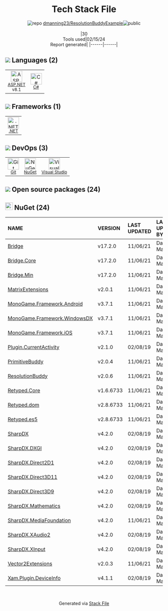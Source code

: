 <!--
&lt;--- Readme.md Snippet without images Start ---&gt;
## Tech Stack
dmanning23/ResolutionBuddyExample is built on the following main stack:

- [ASP.NET](https://www.asp.net/) – Languages
- [C#](http://csharp.net) – Languages
- [.NET](http://www.microsoft.com/net/) – Frameworks (Full Stack)
- [Visual Studio](http://msdn.microsoft.com/en-us/vstudio/aa718325.aspx) – Integrated Development Environment

Full tech stack [here](/techstack.md)

&lt;--- Readme.md Snippet without images End ---&gt;

&lt;--- Readme.md Snippet with images Start ---&gt;
## Tech Stack
dmanning23/ResolutionBuddyExample is built on the following main stack:

- <img width='25' height='25' src='https://img.stackshare.io/service/6755/2c45151a4a11d3a3c8e71bb34dd069d6_400x400.png' alt='ASP.NET'/> [ASP.NET](https://www.asp.net/) – Languages
- <img width='25' height='25' src='https://img.stackshare.io/service/1015/1200px-C_Sharp_wordmark.svg.png' alt='C#'/> [C#](http://csharp.net) – Languages
- <img width='25' height='25' src='https://img.stackshare.io/service/1014/IoPy1dce_400x400.png' alt='.NET'/> [.NET](http://www.microsoft.com/net/) – Frameworks (Full Stack)
- <img width='25' height='25' src='https://img.stackshare.io/service/1451/SR2hUhQN.png' alt='Visual Studio'/> [Visual Studio](http://msdn.microsoft.com/en-us/vstudio/aa718325.aspx) – Integrated Development Environment

Full tech stack [here](/techstack.md)

&lt;--- Readme.md Snippet with images End ---&gt;
-->
<div align="center">

# Tech Stack File
![](https://img.stackshare.io/repo.svg "repo") [dmanning23/ResolutionBuddyExample](https://github.com/dmanning23/ResolutionBuddyExample)![](https://img.stackshare.io/public_badge.svg "public")
<br/><br/>
|30<br/>Tools used|02/15/24 <br/>Report generated|
|------|------|
</div>

## <img src='https://img.stackshare.io/languages.svg'/> Languages (2)
<table><tr>
  <td align='center'>
  <img width='36' height='36' src='https://img.stackshare.io/service/6755/2c45151a4a11d3a3c8e71bb34dd069d6_400x400.png' alt='ASP.NET'>
  <br>
  <sub><a href="https://www.asp.net/">ASP.NET</a></sub>
  <br>
  <sub>v8.1</sub>
</td>

<td align='center'>
  <img width='36' height='36' src='https://img.stackshare.io/service/1015/1200px-C_Sharp_wordmark.svg.png' alt='C#'>
  <br>
  <sub><a href="http://csharp.net">C#</a></sub>
  <br>
  <sub></sub>
</td>

</tr>
</table>

## <img src='https://img.stackshare.io/frameworks.svg'/> Frameworks (1)
<table><tr>
  <td align='center'>
  <img width='36' height='36' src='https://img.stackshare.io/service/1014/IoPy1dce_400x400.png' alt='.NET'>
  <br>
  <sub><a href="http://www.microsoft.com/net/">.NET</a></sub>
  <br>
  <sub></sub>
</td>

</tr>
</table>

## <img src='https://img.stackshare.io/devops.svg'/> DevOps (3)
<table><tr>
  <td align='center'>
  <img width='36' height='36' src='https://img.stackshare.io/service/1046/git.png' alt='Git'>
  <br>
  <sub><a href="http://git-scm.com/">Git</a></sub>
  <br>
  <sub></sub>
</td>

<td align='center'>
  <img width='36' height='36' src='https://img.stackshare.io/service/2637/6I3oEOP4_400x400.jpg' alt='NuGet'>
  <br>
  <sub><a href="https://www.nuget.org/">NuGet</a></sub>
  <br>
  <sub></sub>
</td>

<td align='center'>
  <img width='36' height='36' src='https://img.stackshare.io/service/1451/SR2hUhQN.png' alt='Visual Studio'>
  <br>
  <sub><a href="http://msdn.microsoft.com/en-us/vstudio/aa718325.aspx">Visual Studio</a></sub>
  <br>
  <sub></sub>
</td>

</tr>
</table>


## <img src='https://img.stackshare.io/group.svg' /> Open source packages (24)</h2>

## <img width='24' height='24' src='https://img.stackshare.io/service/2637/6I3oEOP4_400x400.jpg'/> NuGet (24)

|NAME|VERSION|LAST UPDATED|LAST UPDATED BY|LICENSE|VULNERABILITIES|
|:------|:------|:------|:------|:------|:------|
|[Bridge](https://www.nuget.org/Bridge)|v17.2.0|11/06/21|Dan Manning |N/A|N/A|
|[Bridge.Core](https://www.nuget.org/Bridge.Core)|v17.2.0|11/06/21|Dan Manning |N/A|N/A|
|[Bridge.Min](https://www.nuget.org/Bridge.Min)|v17.2.0|11/06/21|Dan Manning |N/A|N/A|
|[MatrixExtensions](https://www.nuget.org/MatrixExtensions)|v2.0.1|11/06/21|Dan Manning |MIT|N/A|
|[MonoGame.Framework.Android](https://www.nuget.org/MonoGame.Framework.Android)|v3.7.1|11/06/21|Dan Manning |N/A|N/A|
|[MonoGame.Framework.WindowsDX](https://www.nuget.org/MonoGame.Framework.WindowsDX)|v3.7.1|11/06/21|Dan Manning |N/A|N/A|
|[MonoGame.Framework.iOS](https://www.nuget.org/MonoGame.Framework.iOS)|v3.7.1|11/06/21|Dan Manning |N/A|N/A|
|[Plugin.CurrentActivity](https://www.nuget.org/Plugin.CurrentActivity)|v2.1.0|02/08/19|Dan Manning |MIT|N/A|
|[PrimitiveBuddy](https://www.nuget.org/PrimitiveBuddy)|v2.0.4|11/06/21|Dan Manning |N/A|N/A|
|[ResolutionBuddy](https://www.nuget.org/ResolutionBuddy)|v2.0.6|11/06/21|Dan Manning |MIT|N/A|
|[Retyped.Core](https://www.nuget.org/Retyped.Core)|v1.6.6733|11/06/21|Dan Manning |N/A|N/A|
|[Retyped.dom](https://www.nuget.org/Retyped.dom)|v2.8.6733|11/06/21|Dan Manning |N/A|N/A|
|[Retyped.es5](https://www.nuget.org/Retyped.es5)|v2.8.6733|11/06/21|Dan Manning |N/A|N/A|
|[SharpDX](https://www.nuget.org/SharpDX)|v4.2.0|02/08/19|Dan Manning |N/A|N/A|
|[SharpDX.DXGI](https://www.nuget.org/SharpDX.DXGI)|v4.2.0|02/08/19|Dan Manning |N/A|N/A|
|[SharpDX.Direct2D1](https://www.nuget.org/SharpDX.Direct2D1)|v4.2.0|02/08/19|Dan Manning |N/A|N/A|
|[SharpDX.Direct3D11](https://www.nuget.org/SharpDX.Direct3D11)|v4.2.0|02/08/19|Dan Manning |N/A|N/A|
|[SharpDX.Direct3D9](https://www.nuget.org/SharpDX.Direct3D9)|v4.2.0|02/08/19|Dan Manning |N/A|N/A|
|[SharpDX.Mathematics](https://www.nuget.org/SharpDX.Mathematics)|v4.2.0|02/08/19|Dan Manning |N/A|N/A|
|[SharpDX.MediaFoundation](https://www.nuget.org/SharpDX.MediaFoundation)|v4.2.0|11/06/21|Dan Manning |N/A|N/A|
|[SharpDX.XAudio2](https://www.nuget.org/SharpDX.XAudio2)|v4.2.0|02/08/19|Dan Manning |N/A|N/A|
|[SharpDX.XInput](https://www.nuget.org/SharpDX.XInput)|v4.2.0|02/08/19|Dan Manning |N/A|N/A|
|[Vector2Extensions](https://www.nuget.org/Vector2Extensions)|v2.0.3|11/06/21|Dan Manning |MIT|N/A|
|[Xam.Plugin.DeviceInfo](https://www.nuget.org/Xam.Plugin.DeviceInfo)|v4.1.1|02/08/19|Dan Manning |Other|N/A|

<br/>
<div align='center'>

Generated via [Stack File](https://github.com/marketplace/stack-file)

